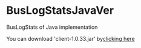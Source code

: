 # BusLogStatsJavaVer
BusLogStats of Java implementation

You can download 'client-1.0.33.jar' by[clicking here](http://search.maven.org/#search%7Cga%7C1%7Ca%3A%22client%22)